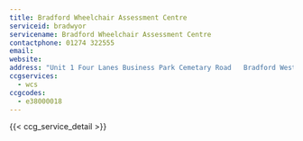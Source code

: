 ```yaml
---
title: Bradford Wheelchair Assessment Centre
serviceid: bradwyor
servicename: Bradford Wheelchair Assessment Centre
contactphone: 01274 322555
email: 
website: 
address: "Unit 1 Four Lanes Business Park Cemetary Road   Bradford West Yorkshire BD8 9RY"
ccgservices:
  - wcs
ccgcodes:
  - e38000018
---
```


{{< ccg_service_detail >}}
